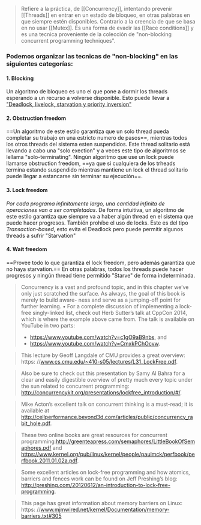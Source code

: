 > Refiere a la práctica, de [[Concurrency]], intentando  prevenir [[Threads]] en entrar en un estado de bloqueo, en otras palabras en que siempre estén disponibles. Contrario a la creencia de que se basa en no usar [[Mutex]]. 
> Es una forma de evadir las [[Race conditions]] y es una tecnica proveniente de la colección de "non-blocking concurrent programming techniques". 

### Podemos organizar las tecnicas de "non-blocking" en las siguientes categorías: 
#### 1. Blocking
Un algoritmo de bloqueo es uno el que pone a dormir los threads esperando a un recurso a volverse disponible. Esto puede llevar a ["Deadlock, livelock, starvation y priority inversion"](Mutex) 
#### 2. Obstruction freedom
==Un algoritmo de este estilo garantiza que un solo thread pueda completar su trabajo en una estricto numero de pasos==, mientras todos los otros threads del sistema esten suspendidos. Este thread solitario está llevando a cabo una "solo exection" y a veces este tipo de algoritmos se lellama "solo-terminating". Ningún algoritmo que use un lock puede llamarse obstruction freedom, ==ya que si cualquiera de los trheads termina estando suspendido mientras mantiene un lock el thread solitario puede llegar a estancarse sin terminar su ejecución==.
#### 3. Lock freedom 
*Por cada programa infinitamente largo, una cantidad infinita de operaciones van a ser completadas*. De forma intuitiva, un algoritmo de este estilo garantiza que siempre va a haber algún thread en el sistema que puede hacer progresos. También prohíbe el uso de locks. 
Este es del tipo *Transaction-based*, esto evita el Deadlock pero puede permitir algunos threads a sufrir "Starvation"
#### 4. Wait freedom
==Provee todo lo que garantiza el lock freedom, pero además garantiza que no haya starvation.== En otras palabras, todos los threads puede hacer progresos y ningún thread tiene permitido "Starve" de forma indeterminada. 


>Concurrency is a vast and profound topic, and in this chapter we’ve only just
scratched the surface. As always, the goal of this book is merely to build aware-
ness and serve as a jumping-off point for further learning.
• For a complete discussion of implementing a lock-free singly-linked list, check out Herb Sutter’s talk at CppCon 2014, which is where the example above came from. The talk is available on YouTube in two parts:
>- https://www.youtube.com/watch?v=c1gO9aB9nbs, and 
 >- https://www.youtube.com/watch?v=CmxkPChOcvw.

>This lecture by Geoff Langdale of CMU provides a great overview: https: //www.cs.cmu.edu/~410-s05/lectures/L31_LockFree.pdf.

>Also be sure to check out this presentation by Samy Al Bahra for a clear and easily digestible overview of pretty much every topic under the sun related to concurrent programming: http://concurrencykit.org/presentations/lockfree_introduction/#/.

>Mike Acton’s excellent talk on concurrent thinking is a must-read; it is available at http://cellperformance.beyond3d.com/articles/public/concurrency_rabit_hole.pdf.

>These two online books are great resources for concurrent programming:http://greenteapress.com/semaphores/LittleBookOfSemaphores.pdf and https://www.kernel.org/pub/linux/kernel/people/paulmck/perfbook/perfbook.2011.01.02a.pdf.

>Some excellent articles on lock-free programming and how atomics, barriers and fences work can be found on Jeff Preshing’s blog: http://preshing.com/20120612/an-introduction-to-lock-free-programming.

>This page has great information about memory barriers on Linux: https: //www.mjmwired.net/kernel/Documentation/memory-barriers.txt#305

